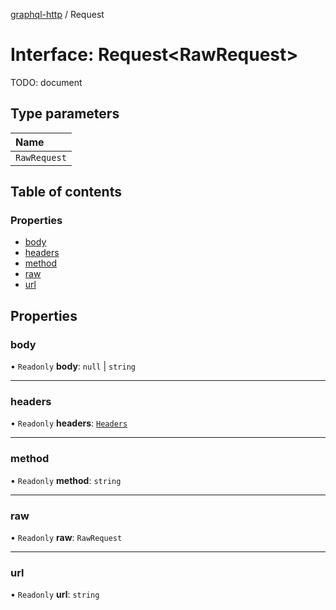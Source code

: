 [graphql-http](../README.md) / Request

# Interface: Request<RawRequest\>

TODO: document

## Type parameters

| Name |
| :------ |
| `RawRequest` |

## Table of contents

### Properties

- [body](Request.md#body)
- [headers](Request.md#headers)
- [method](Request.md#method)
- [raw](Request.md#raw)
- [url](Request.md#url)

## Properties

### body

• `Readonly` **body**: ``null`` \| `string`

___

### headers

• `Readonly` **headers**: [`Headers`](Headers.md)

___

### method

• `Readonly` **method**: `string`

___

### raw

• `Readonly` **raw**: `RawRequest`

___

### url

• `Readonly` **url**: `string`
